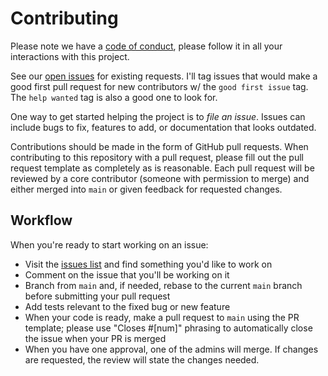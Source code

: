# Contributing

Please note we have a [code of conduct](CODE_OF_CONDUCT.md), please follow it in all your interactions with this project.

See our [open issues](https://github.com/katelovescode/github_issues_to_project/issues) for existing requests. I'll tag issues that would make a good first pull request for new contributors w/ the `good first issue` tag.  The `help wanted` tag is also a good one to look for.

One way to get started helping the project is to *file an issue*. Issues can include bugs to fix, features to add, or documentation that looks outdated.

Contributions should be made in the form of GitHub pull requests. When contributing to this repository with a pull request, please fill out the pull request template as completely as is reasonable. Each pull request will be reviewed by a core contributor (someone with permission to merge) and either merged into `main` or given feedback for requested changes.

## Workflow

When you're ready to start working on an issue:  

- Visit the [issues list](https://github.com/katelovescode/github_issues_to_project/issues) and find something you'd like to work on
- Comment on the issue that you'll be working on it
- Branch from `main` and, if needed, rebase to the current `main` branch before submitting your pull request
- Add tests relevant to the fixed bug or new feature
- When your code is ready, make a pull request to `main` using the PR template; please use "Closes #[num]" phrasing to automatically close the issue when your PR is merged
- When you have one approval, one of the admins will merge.  If changes are requested, the review will state the changes needed.

